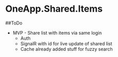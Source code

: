 # OneApp.Shared.Items

##ToDo

- MVP - Share list with items via same login
  - Auth
  - SignalR with id for live update of shared list
  - Cache already added stuff for fuzzy search
